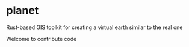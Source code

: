 # planet
Rust-based GIS toolkit for creating a virtual earth similar to the real one

Welcome to contribute code
